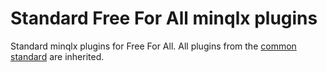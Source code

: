 # Standard Free For All minqlx plugins

Standard minqlx plugins for Free For All. All plugins from the [common standard](https://github.com/quakelive-server-standards/server-standards/tree/master/minqlx-plugins/standard/common) are inherited.